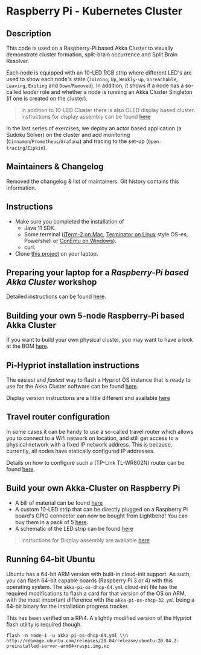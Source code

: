 # Raspberry Pi - Kubernetes Cluster

## Description

This code is used on a Raspberry-Pi based Akka Cluster to visually demonstrate cluster formation, split-brain occurrence and Split Brain Resolver.

Each node is equipped with an 10-LED RGB strip where different LED's are used to show each node's state (`Joining`, `Up`, `Weakly-up`, `Unreachable`, `Leaving`, `Exiting` and `Down`/`Removed`). In addition, it shows if a node has a so-called _leader_ role and whether a node is running an Akka Cluster Singleton (if one is created on the cluster).

> In addition to 10-LED Cluster there is also OLED display based cluster. Instructions for display assembly can be found [here](docs/display/display-version.md) 

In the last series of exercises, we deploy an actor based application (a Sudoku Solver) on the cluster and add monitoring (`Cinnamon`/`Prometheus`/`Grafana`) and tracing to the set-up (`Open-tracing`/`Zipkin`).

## Maintainers & Changelog

Removed the changelog & list of maintainers. Git history contains this information.

## Instructions

- Make sure you completed the installation of
    - Java 11 SDK.
    - Some terminal ([iTerm-2 on Mac](https://iterm2.com), [Terminator on Linux](https://gnometerminator.blogspot.com/p/introduction.html) style OS-es, Powershell or [ConEmu on Windows](https://conemu.github.io)).
    - curl.
- Clone [this project](https://github.com/lightbend/Pi-Akka-Cluster) on your laptop.

## Preparing your laptop for a _Raspberry-Pi based Akka Cluster_ workshop

Detailed instructions can be found [here](docs/Hypriot-OS-Course-Preparation-Instructions.md).

## Building your own 5-node Raspberry-Pi based Akka Cluster

If you want to build your own physical cluster, you may want to have a look at the BOM [here](docs/images/BOM.md).

## Pi-Hypriot installation instructions

The easiest and _fastest_ way to flash a Hypriot OS instance that is ready to use for the Akka Cluster software can be found [here](docs/Hypriot-OS-Installation-Instructions.md).

Display version instructions are a little different and available [here](docs/display/display-installation-instuctions.md) 

## Travel router configuration

In some cases it can be handy to use a so-called travel router which allows you to connect to a Wifi network on location, and still get access to a physical network with a fixed IP network address. This is because, currently, all nodes have statically configured IP addresses.

Details on how to configure such a (TP-Link TL-WR802N) router can be found [here](docs/Configuring-TP-Link-Travel-Router-for-class-room-environment.md).

## Build your own Akka-Cluster on Raspberry Pi

- A bill of material can be found [here](docs/images/BOM.md)
- A custom 10-LED strip that can be directly plugged on a Raspberry Pi board's GPIO connector can now be bought from Lightbend! You can buy them in a pack of 5 [here](https://shop.lightbend.com/products/custom-led-strips-for-raspberry-pi-clusters).
- A schematic of the LED strip can be found [here](docs/images/raspberry_led_platine_v2.pdf)

>Instructions for Display assembly are available [here](docs/display/display-assembly-instructions.md)


## Running 64-bit Ubuntu

Ubuntu has a 64-bit ARM version with built-in cloud-init support. As such, you can
flash 64-bit capable boards (Raspberry Pi 3 or 4) with this operating system. The
`akka-pi-os-dhcp-64.yml` cloud-init file has the required modifications to flash a
card for that version of the OS on ARM, with the most important difference with the
`akka-pi-os-dhcp-32.yml` being a 64-bit binary for the installation progress tracker.

This has been verified on a RPi4. A slightly modified version of the Hypriot flash
utility is required though.

```
flash -n node-1 -u akka-pi-os-dhcp-64.yml \\n   http://cdimage.ubuntu.com/releases/20.04/release/ubuntu-20.04.2-preinstalled-server-arm64+raspi.img.xz
```